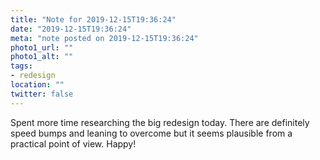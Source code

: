 ```yaml
---
title: "Note for 2019-12-15T19:36:24"
date: "2019-12-15T19:36:24"
meta: "note posted on 2019-12-15T19:36:24"
photo1_url: ""
photo1_alt: ""
tags:
- redesign
location: ""
twitter: false
---
```

Spent more time researching the big redesign today. There are definitely speed bumps and leaning to overcome but it seems plausible from a practical point of view. Happy!
